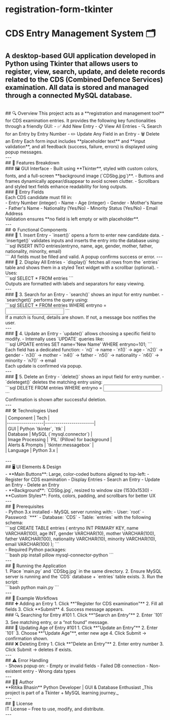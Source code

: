 # registration-form-tkinter
# CDS Entry Management System 🗂️
A desktop-based GUI application developed in Python using **Tkinter** that allows users to **register**, **view**, **search**, **update**, and **delete** records related to the CDS (Combined Defence Services) examination. All data is stored and managed through a connected **MySQL database**.
<br>
---
<br>
## 🔍 Overview
This project acts as a **registration and management tool** for CDS examination entries. It provides the following key functionalities through a friendly GUI:
- ✅ Add New Entry
- 📋 View All Entries
- 🔍 Search for an Entry by Entry Number
- ✏️ Update Any Field in an Entry
- 🗑️ Delete an Entry
Each form input includes **placeholder text** and **input validation**, and all feedback (success, failure, errors) is displayed using popup messages.
<br>
---
<br>
## 🧩 Features Breakdown
<br>
### 🖼️ GUI Interface
- Built using **Tkinter**, styled with custom colors, fonts, and a full-screen **background image (`CDSbg.jpg`)**.
- Buttons and frames dynamically appear/disappear to avoid screen clutter.
- Scrollbars and styled text fields enhance readability for long outputs.
<br>
### 🧾 Entry Fields
<br>
Each CDS candidate must fill in:
<br>
- Entry Number (integer)
- Name
- Age (integer)
- Gender
- Mother's Name
- Father's Name
- Nationality (Yes/No)
- Minority Status (Yes/No)
- Email Address
<br>
Validation ensures **no field is left empty or with placeholder**.
<br>
---
<br>
## ⚙️ Functional Components
<br>
### 🔹 1. Insert Entry
- `insert()` opens a form to enter new candidate data.
- `insertget()` validates inputs and inserts the entry into the database using:
<br>
```sql
INSERT INTO entries(entryno, name, age, gender, mother, father, nationality, minority, email)
<br>
```
All fields must be filled and valid. A popup confirms success or error.
---
<br>
### 🔹 2. Display All Entries
- `display()` fetches all rows from the `entries` table and shows them in a styled Text widget with a scrollbar (optional).
- Uses:
<br>
```sql
SELECT * FROM entries
```
<br>
Outputs are formatted with labels and separators for easy viewing.
<br>
---
<br>
### 🔹 3. Search for an Entry
- `search()` shows an input for entry number.
- `searchget()` performs the query using:
<br>
```sql
SELECT * FROM entries WHERE entryno = <input>
```
<br>
If a match is found, details are shown. If not, a message box notifies the user.
<br>
---
<br>
### 🔹 4. Update an Entry
- `update()` allows choosing a specific field to modify.
- Internally uses `UPDATE` queries like:
<br>
```sql
UPDATE entries SET name='New Name' WHERE entryno=101;
```
<br>
Each field has a dedicated function:
- `n()` → name
- `n1()` → age
- `n2()` → gender
- `n3()` → mother
- `n4()` → father
- `n5()` → nationality
- `n6()` → minority
- `n7()` → email
<br>
Each update is confirmed via popup.
<br>
---
<br>
### 🔹 5. Delete an Entry
- `delete()` shows an input field for entry number.
- `deleteget()` deletes the matching entry using:
<br>
```sql
DELETE FROM entries WHERE entryno = <input>
```
<br>
Confirmation is shown after successful deletion.
<br>
---
<br>
## 🛠️ Technologies Used
<br>
| Component        | Tech                  |
<br>
|------------------|------------------------|
<br>
| GUI              | Python `tkinter`, `ttk` |
<br>
| Database         | MySQL (`mysql.connector`) |
<br>
| Image Processing | `PIL` (Pillow) for background |
<br>
| Alerts & Prompts | `tkinter.messagebox` |
<br>
| Language         | Python 3.x             |
<br>
<br>
---
<br>
## 🖥️ UI Elements & Design
<br>
- **Main Buttons**: Large, color-coded buttons aligned to top-left:
  - Register for CDS examination
  - Display Entries
  - Search an Entry
  - Update an Entry
  - Delete an Entry
<br>
- **Background**: `CDSbg.jpg`, resized to window size (1530x1530)
- **Custom Styles**: Fonts, colors, padding, and scrollbars for better UX
<br>
---
<br>
## 🧱 Prerequisites
<br>
- Python 3.x installed
- MySQL server running with:
  - User: `root`
  - Password: `***`
  - Database: `CDS`
  - Table: `entries` with the following schema:
<br>
```sql
CREATE TABLE entries (
  entryno INT PRIMARY KEY,
  name VARCHAR(100),
  age INT,
  gender VARCHAR(10),
  mother VARCHAR(100),
  father VARCHAR(100),
  nationality VARCHAR(10),
  minority VARCHAR(10),
  email VARCHAR(100)
);
```
<br>
- Required Python packages:
<br>
```bash
pip install pillow mysql-connector-python
```
<br>
---
<br>
## 🚀 Running the Application
<br>
1. Place `main.py` and `CDSbg.jpg` in the same directory.
2. Ensure MySQL server is running and the `CDS` database + `entries` table exists.
3. Run the script:
<br>
```bash
python main.py
```
<br>
---
<br>
## 🧪 Example Workflows
<br>
### ➕ Adding an Entry
1. Click **"Register for CDS examination"**
2. Fill all fields
3. Click **Submit**
4. Success message appears.
<br>
### 🔍 Searching for Entry #101
1. Click **"Search an Entry"**
2. Enter `101`
3. See matching entry, or a “not found” message.
<br>
### 🔄 Updating Age of Entry #101
1. Click **"Update an Entry"**
2. Enter `101`
3. Choose **"Update Age"**, enter new age
4. Click Submit → confirmation shown.
<br>
### ❌ Deleting Entry
1. Click **"Delete an Entry"**
2. Enter entry number
3. Click Submit → deletes if exists.
<br>
---
<br>
## ⚠️ Error Handling
<br>
- Shows popup on:
  - Empty or invalid fields
  - Failed DB connection
  - Non-existent entry
  - Wrong data types
<br>
---
<br>
## 👩‍💻 Author
<br>
**Ritika Bhasin**  
Python Developer | GUI & Database Enthusiast  
_This project is part of a Tkinter + MySQL learning journey._
<br>
---
<br>
## 📝 License
<br>
IT License – Free to use, modify, and distribute.
<br>
---
